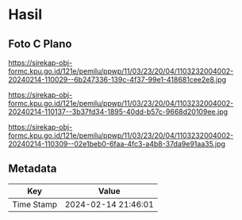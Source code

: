 # Hasil

## Foto C Plano

https://sirekap-obj-formc.kpu.go.id/121e/pemilu/ppwp/11/03/23/20/04/1103232004002-20240214-110029--6b247336-139c-4f37-99e1-418681cee2e8.jpg

https://sirekap-obj-formc.kpu.go.id/121e/pemilu/ppwp/11/03/23/20/04/1103232004002-20240214-110137--3b37fd34-1895-40dd-b57c-9668d20109ee.jpg

https://sirekap-obj-formc.kpu.go.id/121e/pemilu/ppwp/11/03/23/20/04/1103232004002-20240214-110309--02e1beb0-6faa-4fc3-a4b8-37da9e91aa35.jpg


## Metadata

| Key        | Value               |
| ---------- | ------------------- |
| Time Stamp | 2024-02-14 21:46:01 |



